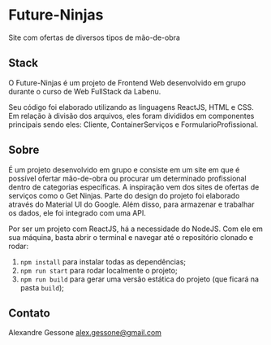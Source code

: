 # Future-Ninjas
Site com ofertas de diversos tipos de mão-de-obra


## Stack
O Future-Ninjas é um projeto de Frontend Web desenvolvido em grupo durante o curso de Web FullStack da Labenu.

Seu código foi elaborado utilizando as linguagens ReactJS, HTML e CSS. Em relação à divisão dos arquivos, eles foram divididos em componentes principais sendo eles: Cliente, ContainerServiços e FormularioProfissional. 

## Sobre

É um projeto desenvolvido em grupo e consiste em um site em que é possível ofertar mão-de-obra ou procurar um determinado profissional dentro de categorias específicas. A inspiração vem  dos sites de ofertas de serviços como o Get Ninjas. Parte do design do projeto foi elaborado através do Material UI do Google. Além disso, para armazenar e trabalhar os dados, ele foi integrado com uma API.

Por ser um projeto com ReactJS, há a necessidade do NodeJS. Com ele em 
sua máquina, basta abrir o terminal e navegar até o repositório clonado e 
rodar:

1. `npm install` para instalar todas as dependências;
1. `npm run start` para rodar localmente o projeto;
1. `npm run build` para gerar uma versão estática do projeto 
(que ficará na pasta `build`);

## Contato
Alexandre Gessone
alex.gessone@gmail.com
